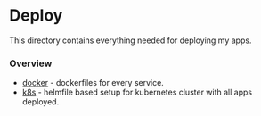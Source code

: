 # Deploy

This directory contains everything needed for deploying my apps.

### Overview

- [docker](./docker) - dockerfiles for every service.
- [k8s](./k8s) - helmfile based setup for kubernetes cluster with all apps deployed.
